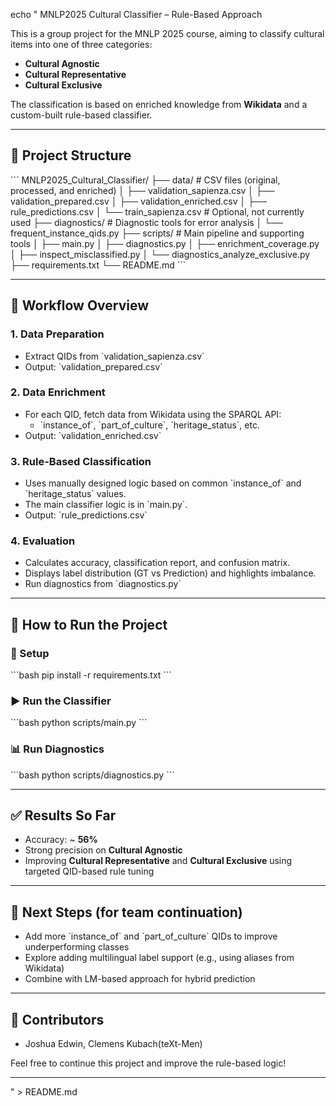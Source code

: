 echo " MNLP2025 Cultural Classifier – Rule-Based Approach

This is a group project for the MNLP 2025 course, aiming to classify cultural items into one of three categories:

- **Cultural Agnostic**
- **Cultural Representative**
- **Cultural Exclusive**

The classification is based on enriched knowledge from **Wikidata** and a custom-built rule-based classifier.

---

## 📁 Project Structure

\`\`\`
MNLP2025_Cultural_Classifier/
├── data/                       # CSV files (original, processed, and enriched)
│   ├── validation_sapienza.csv
│   ├── validation_prepared.csv
│   ├── validation_enriched.csv
│   ├── rule_predictions.csv
│   └── train_sapienza.csv      # Optional, not currently used
├── diagnostics/                # Diagnostic tools for error analysis
│   └── frequent_instance_qids.py
├── scripts/                    # Main pipeline and supporting tools
│   ├── main.py
│   ├── diagnostics.py
│   ├── enrichment_coverage.py
│   ├── inspect_misclassified.py
│   └── diagnostics_analyze_exclusive.py
├── requirements.txt
└── README.md
\`\`\`

---

## 🧩 Workflow Overview

### 1. **Data Preparation**
- Extract QIDs from \`validation_sapienza.csv\`
- Output: \`validation_prepared.csv\`

### 2. **Data Enrichment**
- For each QID, fetch data from Wikidata using the SPARQL API:
  - \`instance_of\`, \`part_of_culture\`, \`heritage_status\`, etc.
- Output: \`validation_enriched.csv\`

### 3. **Rule-Based Classification**
- Uses manually designed logic based on common \`instance_of\` and \`heritage_status\` values.
- The main classifier logic is in \`main.py\`.
- Output: \`rule_predictions.csv\`

### 4. **Evaluation**
- Calculates accuracy, classification report, and confusion matrix.
- Displays label distribution (GT vs Prediction) and highlights imbalance.
- Run diagnostics from \`diagnostics.py\`

---

## 🧪 How to Run the Project

### 🔧 Setup
\`\`\`bash
pip install -r requirements.txt
\`\`\`

### ▶️ Run the Classifier
\`\`\`bash
python scripts/main.py
\`\`\`

### 📊 Run Diagnostics
\`\`\`bash
python scripts/diagnostics.py
\`\`\`

---

## ✅ Results So Far

- Accuracy: ~ **56%**
- Strong precision on **Cultural Agnostic**
- Improving **Cultural Representative** and **Cultural Exclusive** using targeted QID-based rule tuning

---

## 🚧 Next Steps (for team continuation)

- Add more \`instance_of\` and \`part_of_culture\` QIDs to improve underperforming classes
- Explore adding multilingual label support (e.g., using aliases from Wikidata)
- Combine with LM-based approach for hybrid prediction

---

## 🙌 Contributors
- Joshua Edwin, Clemens Kubach(teXt-Men)

Feel free to continue this project and improve the rule-based logic!

---
" > README.md
